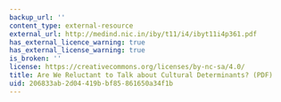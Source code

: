 ```yaml
---
backup_url: ''
content_type: external-resource
external_url: http://medind.nic.in/iby/t11/i4/ibyt11i4p361.pdf
has_external_licence_warning: true
has_external_license_warning: true
is_broken: ''
license: https://creativecommons.org/licenses/by-nc-sa/4.0/
title: Are We Reluctant to Talk about Cultural Determinants? (PDF)
uid: 206833ab-2d04-419b-bf85-861650a34f1b
---
```

